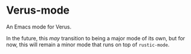 # Verus-mode

An Emacs mode for Verus.

In the future, this _may_ transition to being a major mode of its own, but for
now, this will remain a minor mode that runs on top of `rustic-mode`.
